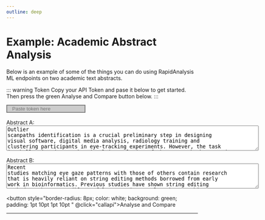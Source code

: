 ```yaml
---
outline: deep
---
```


# Example: Academic Abstract Analysis

Below is an example of some of the things you can do using RapidAnalysis ML endpoints on two academic text abstracts.

::: warning Token
Copy your API Token and pase it below to get started. Then press the green Analyse and Compare button below. 
:::

<script setup>
import axios from "axios";

function summarise(description, comment) {
            const config = {
                headers:{
                    'Content-Type': 'application/json'
                }
            }

            const q = { "fulltext" : comment, "percent" : 0.2 }
            const url = "https://api.weburban.com/text/to-summary";
            const json = JSON.stringify(q);

            axios.defaults.headers['x-api-key'] = document.getElementById("token").value;
            console.log(document.getElementById("token").value)
            
            axios.post(url, json, config)
                .then(response => {
                    console.log(response.data);
                    const botSaid = response.data["Output"];
                    prompt(botSaid, description);
            })
            .catch(error => {
                console.error(error);
                prompt(error, "error, server call interrupted");
            });
        }

        function generate(description, comment) {
            const config = {
                headers:{
                    'Content-Type': 'application/json'
                }
            }

            const q = { "url" : comment, "length" : 500 }
            const url = "https://api.weburban.com/generate/text-from-ngram";
            const json = JSON.stringify(q);

            axios.defaults.headers['x-api-key'] = document.getElementById("token").value;
            console.log(document.getElementById("token").value)
            
            axios.post(url, json, config)
                .then(response => {
                    console.log(response.data);
                    const botSaid = response.data["Output"];
                    prompt(botSaid, description);
            })
            .catch(error => {
                console.error(error);
                prompt(error, "error, server call interrupted");
            });
        }

        function vector(text1, text2) {
            const config = {
                headers:{
                    'Content-Type': 'application/json'
                }
            }

            const q = { "text1" : text1, "text2" : text2, "n_features" : 10 }
            const url = "https://api.weburban.com/text/to-vector";
            const json = JSON.stringify(q);

            axios.defaults.headers['x-api-key'] = document.getElementById("token").value;
            console.log(document.getElementById("token").value)
            
            axios.post(url, json)
                .then(response => {
                    console.log(response.data);
                    prompt(response.data["Output"]["n_features"], 'Number of vector dimensions');
                    prompt(response.data["Output"]["text1"], 'Abstract A vector');
                    prompt(response.data["Output"]["text2"], 'Abstract B vector');
                    prompt(response.data["Output"]["braycurtis_dissimilarity"], 'Bray Curtis Dissimilarity');
            })
            .catch(error => {
                console.error(error);
                prompt(error, "error, server call interrupted");
            });            
        }

        function prompt(comment, id) {            
            const newDiv = document.createElement("p");
            newDiv.id = id
            const text = document.createTextNode(id + " : " + comment);
            newDiv.appendChild(text);
            var chatList = document.getElementById("chatList");
            chatList.appendChild(newDiv)
        }

        function getText(objName) {
            return document.getElementById(objName).value
        }

        function removeAll() {
            const parent = document.getElementById("chatList")
            while (parent.firstChild) {
                parent.firstChild.remove()
            }
        }

function callapi() {
  removeAll();
  summarise( 'Summarise Abstract A', getText('abstract_a') ); 
  summarise( 'Summarise Abstract B', getText('abstract_b') ); 
  generate( 'Generate New Short Abstract A', getText('abstract_a') ); 
  generate( 'Generate New Short Abstract B', getText('abstract_b') );
  vector( getText('abstract_a'), getText('abstract_b') );
}
</script>
<!-- <button @click="callapi">Test Button</button> -->

<input style='border-style: solid; color: white; background: #cccccc; padding: 1pt 10pt 1pt 10pt ' id="token" type="text" label='Token' placeholder="Paste token here" value=""><br /><br />
        Abstract A: <br />
        <textarea id="abstract_a" name="abstract_a" rows="4" cols="80">Outlier scanpaths identification is a crucial preliminary step in designing visual software, digital media analysis, radiology training and clustering participants in eye-tracking experiments. However, the task is challenging due to the visual irregularity of the scanpath shapes and the diﬃculty in dimensionality reduction due to geometric complexity. Conventional approaches have used heat maps to exclude scanpaths that lack a similarity pattern. However, the typically-used packages, such as ScanMatch and MultiMatch often generate discordant results when outlier identification is done empirically. This paper introduces a novel outlier evaluation approach by integrating the fractal dimension (FD), capturing the geometrical complexity of patterns, as an additional parameter with the heat map. This additional parameter is used to evaluate the degree of influence of a scanpath within a dataset. More specifically, the 2D Cartesian coordinates of a scanpath are fitted to a space filling 1D fractal curve to characterise its temporal FD. The FDs of the scanpaths are then compared to match their geometric complexity to one another. The findings indicate that the FD can be a beneficial additional parameter when evaluating the candidacy of poorly matching scanpaths as outliers and performs better at identifying unusual scanpaths than using other methods, including scanpath matching, Jaccard, or bounding box methods alone.</textarea>
        <br/><br/>
        Abstract B: <br />
        <textarea id="abstract_b" name="abstract_b" rows="4" cols="80">Recent studies matching eye gaze patterns with those of others contain research that is heavily reliant on string editing methods borrowed from early work in bioinformatics. Previous studies have shown string editing methods to be susceptible to false negative results when matching mutated genes or unordered regions of interest in scanpaths. Even as new methods have emerged for matching amino acids using novel combinatorial techniques, scanpath matching is still limited by a traditional collinear approach. This approach reduces the ability to discriminate between free viewing scanpaths of two people looking at the same stimulus due to the heavy weight placed on linearity. To overcome this limitation, we here introduce a new method called SoftMatch to compare pairs of scanpaths. SoftMatch diverges from traditional scanpath matching in two different ways: firstly, by preserving locality using fractal curves to reduce dimensionality from 2D Cartesian (x,y) coordinates into 1D (h) Hilbert distances, and secondly by taking a combinatorial approach to fixation matching using discrete Fréchet distance measurements between segments of scanpath fixation sequences. These matching “sequences of fixations over time” are a loose acronym for SoftMatch. Results indicate high degrees of statistical and substantive significance when scoring matches between scanpaths made during free-form viewing of unfamiliar stimuli. Applications of this method can be used to better understand bottom up perceptual processes extending to scanpath outlier detection, expertise analysis, pathological screening, and salience prediction.</textarea>
        <br/><br/>
        <button style="border-radius: 8px; color: white; background: green; padding: 1pt 10pt 1pt 10pt " @click="callapi">Analyse and Compare</button>
        <br/><hr/><br/>
        <div id="chatList"></div>